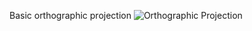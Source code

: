Basic orthographic projection
![Orthographic Projection](https://media.giphy.com/media/v1.Y2lkPTc5MGI3NjExczJob2pyYmllZXVwaDUwd2dudjBjMmc4enQ1MDM1NW1zcDJnNmx2NyZlcD12MV9pbnRlcm5hbF9naWZfYnlfaWQmY3Q9Zw/oEXGbKjqwzLzcTcW0W/giphy.gif)
